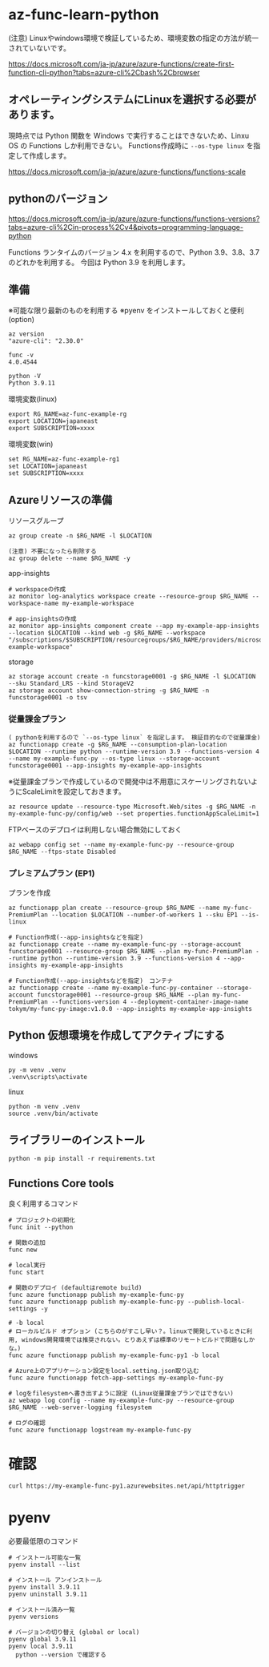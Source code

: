 # az-func-learn-python

(注意) Linuxやwindows環境で検証しているため、環境変数の指定の方法が統一されていないです。

https://docs.microsoft.com/ja-jp/azure/azure-functions/create-first-function-cli-python?tabs=azure-cli%2Cbash%2Cbrowser

## オペレーティングシステムにLinuxを選択する必要があります。

現時点では Python 関数を Windows で実行することはできないため、Linxu OS の Functions しか利用できない。
Functions作成時に `--os-type linux` を指定して作成します。

https://docs.microsoft.com/ja-jp/azure/azure-functions/functions-scale

## pythonのバージョン

https://docs.microsoft.com/ja-jp/azure/azure-functions/functions-versions?tabs=azure-cli%2Cin-process%2Cv4&pivots=programming-language-python

Functions ランタイムのバージョン 4.x を利用するので、Python 3.9、3.8、3.7　のどれかを利用する。
今回は Python 3.9 を利用します。

## 準備

※可能な限り最新のものを利用する
※pyenv をインストールしておくと便利 (option)

```
az version
"azure-cli": "2.30.0"

func -v 
4.0.4544

python -V
Python 3.9.11
```

環境変数(linux)
```
export RG_NAME=az-func-example-rg
export LOCATION=japaneast
export SUBSCRIPTION=xxxx
```
環境変数(win)
```
set RG_NAME=az-func-example-rg1
set LOCATION=japaneast
set SUBSCRIPTION=xxxx
```

## Azureリソースの準備

リソースグループ
```
az group create -n $RG_NAME -l $LOCATION

(注意) 不要になったら削除する
az group delete --name $RG_NAME -y
```

app-insights
```
# workspaceの作成
az monitor log-analytics workspace create --resource-group $RG_NAME --workspace-name my-example-workspace

# app-insightsの作成
az monitor app-insights component create --app my-example-app-insights --location $LOCATION --kind web -g $RG_NAME --workspace "/subscriptions/$SUBSCRIPTION/resourcegroups/$RG_NAME/providers/microsoft.operationalinsights/workspaces/my-example-workspace"
```

storage
```
az storage account create -n funcstorage0001 -g $RG_NAME -l $LOCATION --sku Standard_LRS --kind StorageV2
az storage account show-connection-string -g $RG_NAME -n funcstorage0001 -o tsv
```

### 従量課金プラン
```
( pythonを利用するので `--os-type linux` を指定します。 検証目的なので従量課金)
az functionapp create -g $RG_NAME --consumption-plan-location $LOCATION --runtime python --runtime-version 3.9 --functions-version 4 --name my-example-func-py --os-type linux --storage-account funcstorage0001 --app-insights my-example-app-insights 
```

※従量課金プランで作成しているので開発中は不用意にスケーリングされないようにScaleLimitを設定しておきます。
```
az resource update --resource-type Microsoft.Web/sites -g $RG_NAME -n my-example-func-py/config/web --set properties.functionAppScaleLimit=1
```

FTPベースのデプロイは利用しない場合無効にしておく
```
az webapp config set --name my-example-func-py --resource-group $RG_NAME --ftps-state Disabled
```

### プレミアムプラン (EP1)

プランを作成
```
az functionapp plan create --resource-group $RG_NAME --name my-func-PremiumPlan --location $LOCATION --number-of-workers 1 --sku EP1 --is-linux

# Function作成(--app-insightsなどを指定)
az functionapp create --name my-example-func-py --storage-account funcstorage0001 --resource-group $RG_NAME --plan my-func-PremiumPlan --runtime python --runtime-version 3.9 --functions-version 4 --app-insights my-example-app-insights

# Function作成(--app-insightsなどを指定)　コンテナ
az functionapp create --name my-example-func-py-container --storage-account funcstorage0001 --resource-group $RG_NAME --plan my-func-PremiumPlan --functions-version 4 --deployment-container-image-name tokym/my-func-py-image:v1.0.0 --app-insights my-example-app-insights
```

## Python 仮想環境を作成してアクティブにする

windows
```
py -m venv .venv
.venv\scripts\activate
```
linux
```
python -m venv .venv
source .venv/bin/activate
```

## ライブラリーのインストール
```
python -m pip install -r requirements.txt
```

## Functions Core tools
良く利用するコマンド
```
# プロジェクトの初期化
func init --python

# 関数の追加
func new

# local実行
func start

# 関数のデプロイ (defaultはremote build)
func azure functionapp publish my-example-func-py
func azure functionapp publish my-example-func-py --publish-local-settings -y

# -b local
# ローカルビルド オプション (こちらのがすこし早い？。linuxで開発しているときに利用, windows開発環境では推奨されない。とりあえずは標準のリモートビルドで問題なしかな。)
func azure functionapp publish my-example-func-py1 -b local

# Azure上のアプリケーション設定をlocal.setting.json取り込む
func azure functionapp fetch-app-settings my-example-func-py

# logをfilesystemへ書き出すように設定 (Linux従量課金プランではできない)
az webapp log config --name my-example-func-py --resource-group $RG_NAME --web-server-logging filesystem

# ログの確認
func azure functionapp logstream my-example-func-py
```

# 確認
```
curl https://my-example-func-py1.azurewebsites.net/api/httptrigger
```

# pyenv

必要最低限のコマンド

```
# インストール可能な一覧
pyenv install --list

# インストール アンインストール
pyenv install 3.9.11
pyenv uninstall 3.9.11

# インストール済み一覧
pyenv versions

# バージョンの切り替え (global or local)
pyenv global 3.9.11
pyenv local 3.9.11
  python --version で確認する
```
